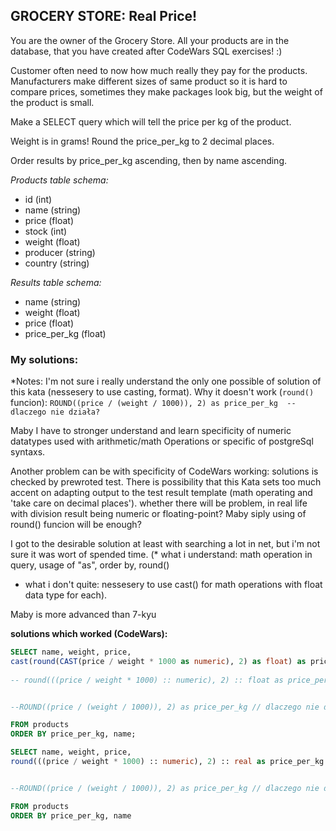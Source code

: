 ## GROCERY STORE: Real Price!


You are the owner of the Grocery Store. All your products are in the database, that you have created after CodeWars SQL exercises! :)

Customer often need to now how much really they pay for the products. Manufacturers make different sizes of same product so it is hard to compare prices, sometimes they make packages look big, but the weight of the product is small.

Make a SELECT query which will tell the price per kg of the product.

Weight is in grams! Round the price_per_kg to 2 decimal places.

Order results by price_per_kg ascending, then by name ascending.

*Products table schema:*
* id (int)
* name (string)
* price (float)
* stock (int)
* weight (float)
* producer (string)
* country (string)

*Results table schema:*
* name (string)
* weight (float)
* price (float)
* price_per_kg (float)


### **My solutions:**
*Notes: I'm not sure i really understand the only one possible of solution of this kata (nessesery to use casting, format). 
Why it doesn't work (`round()` funcion):
`ROUND((price / (weight / 1000)), 2) as price_per_kg  -- dlaczego nie działa?`

Maby I have to stronger understand and learn specificity of numeric datatypes used with arithmetic/math Operations or specific of postgreSql syntaxs. 

Another problem can be with specificity of CodeWars working: solutions is checked by prewroted test. 
There is possibility that this Kata sets too much accent on adapting output to the test result template (math operating and 'take care on decimal places'). whether there will be problem, in real life with division result being numeric or floating-point?
Maby siply using of round() funcion will be enough?

I got to the desirable solution at least with searching a lot in net, but i'm not sure it was wort of spended time. 
(* what i understand: math operation in query, usage of "as", order by, round()
* what i don't quite: nessesery to use cast() for math operations with float data type for each).

Maby is more advanced than 7-kyu


**solutions which worked (CodeWars):**

```sql
SELECT name, weight, price,
cast(round(CAST(price / weight * 1000 as numeric), 2) as float) as price_per_kg -- 'as real' instead of 'as float' works too
 
-- round(((price / weight * 1000) :: numeric), 2) :: float as price_per_kg


--ROUND((price / (weight / 1000)), 2) as price_per_kg // dlaczego nie działa?

FROM products
ORDER BY price_per_kg, name;
```

```sql
SELECT name, weight, price,
round(((price / weight * 1000) :: numeric), 2) :: real as price_per_kg -- 'as float' instead of 'as real' works too


--ROUND((price / (weight / 1000)), 2) as price_per_kg // dlaczego nie działa? / why doesn't work?

FROM products
ORDER BY price_per_kg, name
```
